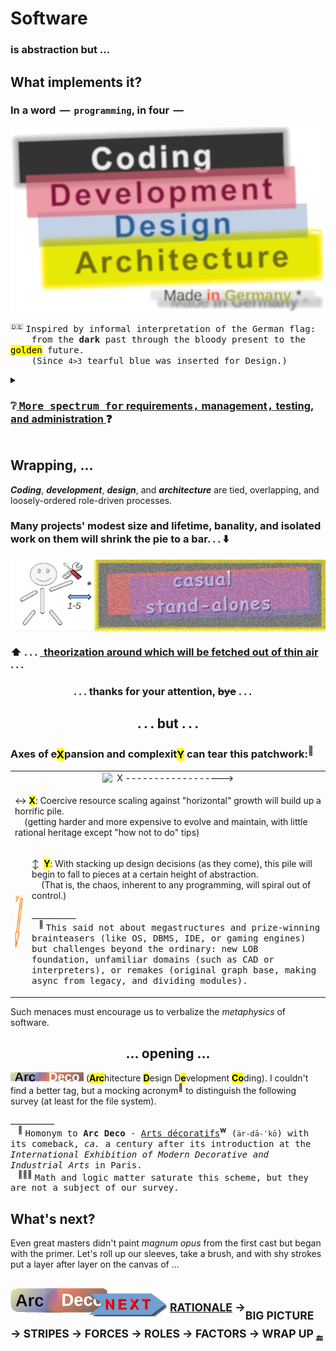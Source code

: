 # Software

### is abstraction but ...

## What implements it? 

### In a word &thinsp;&mdash;&thinsp; `programming`, in four &thinsp;&mdash;

<picture><img alt="&nbsp; black Coding, red Development, blue Design, gold Architecture" src="../../_rsc/_img/ArcDeco/darkCode2arcGold.png" /></picture>

<sup>:de:</sup> <samp>Inspired by informal interpretation of the German flag:\
&nbsp; &nbsp; from the **dark** past through the bloody present to the <mark>golden</mark> future.\
&nbsp; &nbsp; (Since `4>3` tearful blue was inserted for Design.)</samp>

<details><summary><h3>❔<ins>&nbsp;<samp>More spectrum for</samp> requirements<samp>,</samp> management<samp>,</samp> testing, <samp>and</samp> administration</b>&nbsp;</ins>❓</h3></summary>
<br/>

<table><tr valign="top"><td width="40%" align="center"><picture><img alt="&nbsp; &nbsp;External factors of SW creation" src="../../_rsc/_img/ArcDeco/SW-ext_factors-w333px.jpg" /></picture></td>
<td>
   
### These are <mark>external</mark> - optional and not, minor to strong, constructive and devastating (also neutral) &nbsp;&mdash;&nbsp; forces, factors, and drives ...

#### <samp>W... which, culturally speaking, may enrich, mix, tint, blur, or shade (if not wash off) the four paints.</samp>

### <mark>Initiative</mark> and <mark>funding</mark> prop the picture. 

### <mark>Concepts</mark>&thinsp;/&thinsp;<mark>math</mark>&thinsp;/&thinsp;<mark>logic</mark>, and <mark>domain expertise</mark> prime the canvas.

### Artistic skills with <mark>creativity</mark> animate it.

</td></tr></table>

<div align="right"><sub>Collage credit: <i>Alessandro di Mariano di Vanni Filipepi</i>, <i>Raffaello Sanzio da Urbino</i>, <i>Edvard Munch</i>, and <i>Salvador Domingo Felipe Jacinto Dalí i Domènech</i></sub></div>
</details>

## Wrapping, ...

**_Coding_**, **_development_**, **_design_**, and **_architecture_** are tied, overlapping, and loosely-ordered role-driven processes.

### Many projects' modest size and lifetime, banality, and isolated work on them will shrink the pie to a bar.&thinsp;.&thinsp;. ⬇️

<picture><img align="center" alt="&nbsp; &nbsp;ArcDeco view at casual stand-alone projects" src="../../_rsc/_img/ArcDeco/C-D-D-A_midiPrj.jpg" /></picture><br />
<h3>⬆️ .&thinsp;.&thinsp;.  <ins>&thinsp; theorization around which will be fetched out of thin air</ins>  .&thinsp;.&thinsp;.<br ></h3>

<h3>&nbsp; &nbsp; &nbsp; &nbsp; &nbsp; &nbsp; &nbsp; &nbsp; &nbsp; &nbsp; &nbsp; &nbsp; &nbsp; .&thinsp;.&thinsp;. thanks for your attention, <s>bye</s> .&thinsp;.&thinsp;.</h3>

<h2 align="center">.&thinsp;.&thinsp;. but .&thinsp;.&thinsp;.</h2>

### Axes of e<mark>X</mark>pansion and complexit<mark>Y</mark> can tear this patchwork:<sup>🙋</sup>

<table><tr align="center"><td colspan="2"><picture><img width="500px" alt="&nbsp; X ------------------>" src="../../_rsc/_img/signs/arrows/orange_right_skew-hor_750px.png" /></picture></td></tr><td colspan="2">

&harr; **<mark>X</mark>**: Coercive resource scaling against "horizontal" growth will build up a horrific pile.\
&nbsp; &nbsp; (getting harder and more expensive to evolve and maintain, with little rational heritage except "how not to do" tips)

</td></tr><tr><td><picture><img width="90px" alt="&nbsp;Y axis" src="../../_rsc/_img/signs/arrows/orange_down_skew-vert_450px.png"</td><td>

&varr; &nbsp;**<mark>Y</mark>**: With stacking up design decisions (as they come), this pile will begin to fall to pieces at a certain height of abstraction.\
&nbsp; &nbsp; (That is, the chaos, inherent to any programming, will spiral out of control.) 

\___________\
&nbsp; &nbsp;<sup>🙋</sup> <samp>This said not about megastructures and prize-winning brainteasers (like OS, DBMS, IDE, or gaming engines) but challenges beyond the ordinary: 
new LOB foundation, unfamiliar domains (such as CAD or interpreters), or remakes (original graph base, making async from legacy, and dividing modules).</samp>

</td></tr></table>

Such menaces must encourage us to verbalize the _metaphysics_ of software. 

<h2 align="center">... opening ...</h3>

<picture><img alt="&nbsp;Arc Deco" src="../../_rsc/_img/ArcDeco/ArcDeco-bar-14px.jpg" /></picture>&nbsp;(<mark><b>Arc</b></mark>hitecture <mark><b>D</b></mark>esign D<mark><b>e</b></mark>velopment <mark><b>Co</b></mark>ding). 
I couldn't find a better tag, but a mocking acronym<sup>🎨</sup> to distinguish the following survey (at least for the file system).

\___________\
&nbsp; &nbsp;<sup>🎨</sup> <samp>Homonym to __Arc&nbsp;Deco__ - [Arts décoratifs](https://en.wikipedia.org/wiki/Art_Deco)</samp><sup><b>w</b></sup><samp> (`är-dā-ˈkō`) 
with its comeback, _ca._ a century after its introduction at the _International Exhibition of Modern Decorative and Industrial Arts_ in Paris.</samp>\
&nbsp; &nbsp;<sup>🧑🏿‍🔬</sup> <samp>Math and logic matter saturate this scheme, but they are not a subject of our survey.</samp>

## What's next?

Even great masters didn't paint _magnum opus_ from the first cast but began with the primer. 
Let's roll up our sleeves, take a brush, and with shy strokes put a layer after layer on the canvas of ...

## <pictire><img alt="&nbsp;Arc DECo" src="../../_rsc/_img/ArcDeco/ArcDeco-bar-w250px_NEXT.png" /></picture> <sup>[**RATIONALE**](README+/01.Rationale/README.md) &rarr;</sup><sub>**BIG&nbsp;PICTURE** &rarr; **STRIPES** &rarr; **FORCES** &rarr; **ROLES** &rarr; **FACTORS** &rarr; **WRAP&nbsp;UP** <sub>🔚</sub></sub>
